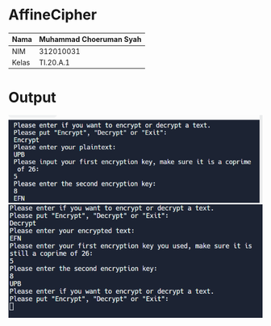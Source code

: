# AffineCipher

 Nama      | Muhammad Choeruman Syah |
| ----------- | ----------- |
| NIM     | 312010031       |
| Kelas   | TI.20.A.1        |

# Output
![img1](/gambar/gambarencrypt.png)
![img2](/gambar/gambardecrypt.png)
